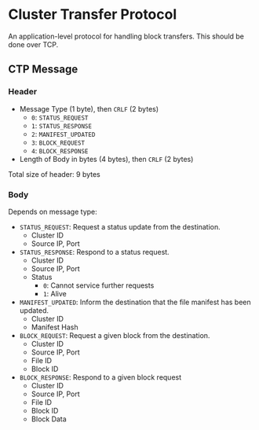 # Cluster Transfer Protocol
An application-level protocol for handling block transfers. This should be done over TCP.

## CTP Message
### Header
- Message Type (1 byte), then `CRLF` (2 bytes)
  - `0`: `STATUS_REQUEST`
  - `1`: `STATUS_RESPONSE`
  - `2`: `MANIFEST_UPDATED`
  - `3`: `BLOCK_REQUEST`
  - `4`: `BLOCK_RESPONSE`
- Length of Body in bytes (4 bytes), then `CRLF` (2 bytes)

Total size of header: 9 bytes

### Body
Depends on message type:
- `STATUS_REQUEST`: Request a status update from the destination.
  - Cluster ID
  - Source IP, Port
- `STATUS_RESPONSE`: Respond to a status request.
  - Cluster ID
  - Source IP, Port
  - Status
    - `0`: Cannot service further requests
    - `1`: Alive
- `MANIFEST_UPDATED`: Inform the destination that the file manifest has been updated.
  - Cluster ID
  - Manifest Hash
- `BLOCK_REQUEST`: Request a given block from the destination.
  - Cluster ID
  - Source IP, Port
  - File ID
  - Block ID
- `BLOCK_RESPONSE`: Respond to a given block request
  - Cluster ID
  - Source IP, Port
  - File ID
  - Block ID
  - Block Data
